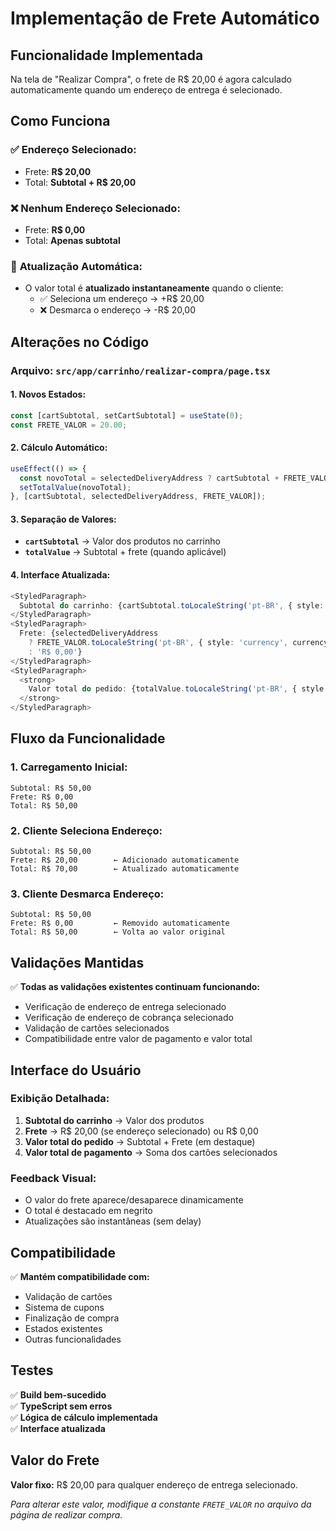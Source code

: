 # Implementação de Frete Automático

## Funcionalidade Implementada
Na tela de "Realizar Compra", o frete de R$ 20,00 é agora calculado automaticamente quando um endereço de entrega é selecionado.

## Como Funciona

### ✅ **Endereço Selecionado:**
- Frete: **R$ 20,00**
- Total: **Subtotal + R$ 20,00**

### ❌ **Nenhum Endereço Selecionado:**
- Frete: **R$ 0,00** 
- Total: **Apenas subtotal**

### 🔄 **Atualização Automática:**
- O valor total é **atualizado instantaneamente** quando o cliente:
  - ✅ Seleciona um endereço → +R$ 20,00
  - ❌ Desmarca o endereço → -R$ 20,00

## Alterações no Código

### Arquivo: `src/app/carrinho/realizar-compra/page.tsx`

#### 1. **Novos Estados:**
```typescript
const [cartSubtotal, setCartSubtotal] = useState(0);
const FRETE_VALOR = 20.00;
```

#### 2. **Cálculo Automático:**
```typescript
useEffect(() => {
  const novoTotal = selectedDeliveryAddress ? cartSubtotal + FRETE_VALOR : cartSubtotal;
  setTotalValue(novoTotal);
}, [cartSubtotal, selectedDeliveryAddress, FRETE_VALOR]);
```

#### 3. **Separação de Valores:**
- **`cartSubtotal`** → Valor dos produtos no carrinho
- **`totalValue`** → Subtotal + frete (quando aplicável)

#### 4. **Interface Atualizada:**
```typescript
<StyledParagraph>
  Subtotal do carrinho: {cartSubtotal.toLocaleString('pt-BR', { style: 'currency', currency: 'BRL' })}
</StyledParagraph>
<StyledParagraph>
  Frete: {selectedDeliveryAddress 
    ? FRETE_VALOR.toLocaleString('pt-BR', { style: 'currency', currency: 'BRL' })
    : 'R$ 0,00'}
</StyledParagraph>
<StyledParagraph>
  <strong>
    Valor total do pedido: {totalValue.toLocaleString('pt-BR', { style: 'currency', currency: 'BRL' })}
  </strong>
</StyledParagraph>
```

## Fluxo da Funcionalidade

### 1. **Carregamento Inicial:**
```
Subtotal: R$ 50,00
Frete: R$ 0,00
Total: R$ 50,00
```

### 2. **Cliente Seleciona Endereço:**
```
Subtotal: R$ 50,00
Frete: R$ 20,00        ← Adicionado automaticamente
Total: R$ 70,00        ← Atualizado automaticamente
```

### 3. **Cliente Desmarca Endereço:**
```
Subtotal: R$ 50,00
Frete: R$ 0,00         ← Removido automaticamente  
Total: R$ 50,00        ← Volta ao valor original
```

## Validações Mantidas

✅ **Todas as validações existentes continuam funcionando:**
- Verificação de endereço de entrega selecionado
- Verificação de endereço de cobrança selecionado
- Validação de cartões selecionados
- Compatibilidade entre valor de pagamento e valor total

## Interface do Usuário

### **Exibição Detalhada:**
1. **Subtotal do carrinho** → Valor dos produtos
2. **Frete** → R$ 20,00 (se endereço selecionado) ou R$ 0,00
3. **Valor total do pedido** → Subtotal + Frete (em destaque)
4. **Valor total de pagamento** → Soma dos cartões selecionados

### **Feedback Visual:**
- O valor do frete aparece/desaparece dinamicamente
- O total é destacado em negrito
- Atualizações são instantâneas (sem delay)

## Compatibilidade

✅ **Mantém compatibilidade com:**
- Validação de cartões
- Sistema de cupons
- Finalização de compra
- Estados existentes
- Outras funcionalidades

## Testes

✅ **Build bem-sucedido**  
✅ **TypeScript sem erros**  
✅ **Lógica de cálculo implementada**  
✅ **Interface atualizada**

## Valor do Frete

**Valor fixo:** R$ 20,00 para qualquer endereço de entrega selecionado.

*Para alterar este valor, modifique a constante `FRETE_VALOR` no arquivo da página de realizar compra.*